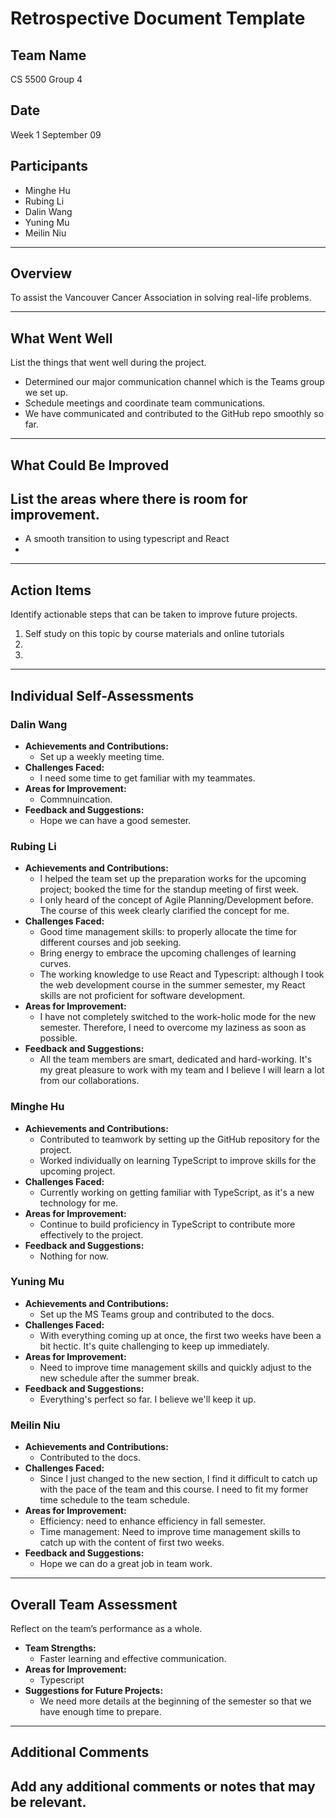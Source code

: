 # Retrospective Document Template

## Team Name
CS 5500 Group 4

## Date
Week 1 September 09

## Participants
- Minghe Hu
- Rubing Li
- Dalin Wang
- Yuning Mu
- Meilin Niu
---

## Overview
To assist the Vancouver Cancer Association in solving real-life problems.

---

## What Went Well
List the things that went well during the project.
- Determined our major communication channel which is the Teams group we set up.
- Schedule meetings and coordinate team communications.
- We have communicated and contributed to the GitHub repo smoothly so far.

---

## What Could Be Improved
List the areas where there is room for improvement.
- 
- A smooth transition to using typescript and React
-

---

## Action Items
Identify actionable steps that can be taken to improve future projects.
1. Self study on this topic by course materials and online tutorials
2.
3.

---

## Individual Self-Assessments
### Dalin Wang
- **Achievements and Contributions:**
  - Set up a weekly meeting time.
- **Challenges Faced:**
  - I need some time to get familiar with my teammates.
- **Areas for Improvement:**
  - Commnuincation.
- **Feedback and Suggestions:**
  - Hope we can have a good semester.

### Rubing Li
- **Achievements and Contributions:**
  - I helped the team set up the preparation works for the upcoming project; booked the time for the standup meeting of first week.
  - I only heard of the concept of Agile Planning/Development before. The course of this week clearly clarified the concept for me.  
- **Challenges Faced:**
  - Good time management skills: to properly allocate the time for different courses and job seeking. 
  - Bring energy to embrace the upcoming challenges of learning curves. 
  - The working knowledge to use React and Typescript: although I took the web development course in the summer semester, my React skills are not proficient for
    software development.
- **Areas for Improvement:**
  - I have not completely switched to the work-holic mode for the new semester. Therefore, I need to overcome my laziness as soon as possible. 
- **Feedback and Suggestions:**
  - All the team members are smart, dedicated and hard-working. It's my great pleasure to work with my team and I believe I will learn a lot from our collaborations.

### Minghe Hu
- **Achievements and Contributions:**
  - Contributed to teamwork by setting up the GitHub repository for the project.
  - Worked individually on learning TypeScript to improve skills for the upcoming project.
- **Challenges Faced:**
  - Currently working on getting familiar with TypeScript, as it's a new technology for me.
- **Areas for Improvement:**
  - Continue to build proficiency in TypeScript to contribute more effectively to the project.
- **Feedback and Suggestions:**
  - Nothing for now.

### Yuning Mu
- **Achievements and Contributions:**
  - Set up the MS Teams group and contributed to the docs.
- **Challenges Faced:**
  - With everything coming up at once, the first two weeks have been a bit hectic. It's quite challenging to keep up immediately.
- **Areas for Improvement:**
  - Need to improve time management skills and quickly adjust to the new schedule after the summer break.
- **Feedback and Suggestions:**
  - Everything's perfect so far. I believe we'll keep it up.

### Meilin Niu
- **Achievements and Contributions:**
  - Contributed to the docs.
- **Challenges Faced:**
  - Since I just changed to the new section, I find it difficult to catch up with the pace of the team and this course. I need to fit my former time schedule to the team schedule.
- **Areas for Improvement:**
  - Efficiency: need to enhance efficiency in fall semester.
  - Time management: Need to improve time management skills to catch up with the content of first two weeks.
- **Feedback and Suggestions:**
  - Hope we can do a great job in team work.

---

## Overall Team Assessment
Reflect on the team’s performance as a whole.
- **Team Strengths:**
  - Faster learning and effective communication.
- **Areas for Improvement:**
  - Typescript
- **Suggestions for Future Projects:**
  - We need more details at the beginning of the semester so that we have enough time to prepare.

---

## Additional Comments
Add any additional comments or notes that may be relevant.
-
